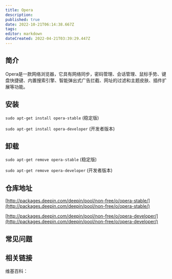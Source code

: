 ```yaml
---
title: Opera
description: 
published: true
date: 2022-10-21T06:14:38.667Z
tags: 
editor: markdown
dateCreated: 2022-04-21T03:39:29.447Z
---
```


## 简介

Opera是一款网络浏览器，它具有网络同步，密码管理、会话管理、鼠标手势、键盘快捷键、内置搜索引擎、智能弹出式广告拦截、网址的过滤和主题皮肤、插件扩展等功能。

## 安装

`sudo apt-get install opera-stable`      (稳定版)

`sudo apt-get install opera-developer`   (开发者版本)


## 卸载

`sudo apt-get remove opera-stable`        (稳定版)

`sudo apt-get remove opera-developer`   (开发者版本)


## 仓库地址

[http://packages.deepin.com/deepin/pool/non-free/o/opera-stable/](http://packages.deepin.com/deepin/pool/non-free/o/opera-stable/)

[http://packages.deepin.com/deepin/pool/non-free/o/opera-developer/](http://packages.deepin.com/deepin/pool/non-free/o/opera-developer/)


## 常见问题


## 相关链接

维基百科：